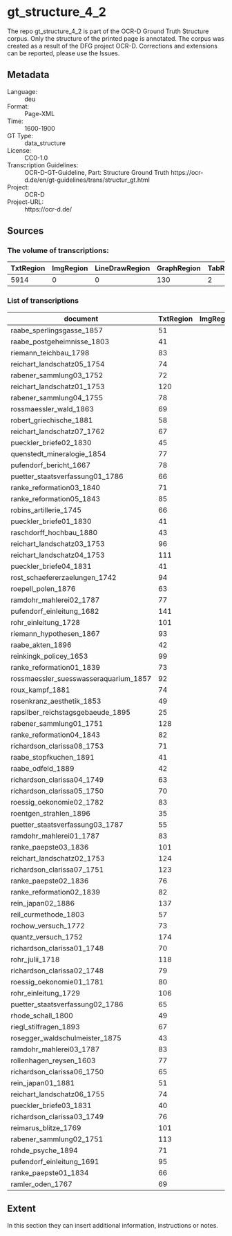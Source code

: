 <div>
   <h1 id="title">gt_structure_4_2</h1>
   <p id="paragraph">The repo gt_structure_4_2 is part of the OCR-D Ground Truth Structure corpus. Only the structure of the printed page is annotated. The corpus was created as a result of the DFG project OCR-D. Corrections and extensions can be reported, please use the Issues.</p>
   <h2>Metadata</h2>
   <dl class="grid">
      <dt id="Language">Language:</dt>
      <dd>deu</dd>
      <dt id="Format">Format:</dt>
      <dd>Page-XML</dd>
      <dt id="Time">Time:</dt>
      <dd>1600-1900</dd>
      <dt id="GTT">GT Type:</dt>
      <dd>data_structure</dd>
      <dt id="License">License:</dt>
      <dd>CC0-1.0</dd>
      <dt id="Guidelines">Transcription Guidelines:</dt>
      <dd>OCR-D-GT-Guideline, Part: Structure Ground Truth
https://ocr-d.de/en/gt-guidelines/trans/structur_gt.html</dd>
      <dt id="Project">Project:</dt>
      <dd>OCR-D</dd>
      <dt id="Project-URL">Project-URL:</dt>
      <dd>https://ocr-d.de/</dd>
   </dl>
   <h2>Sources</h2>
   <h3>The volume of transcriptions:</h3>
   <table id="table_id">
      <thead>
         <tr>
            <th>TxtRegion</th>
            <th>ImgRegion</th>
            <th>LineDrawRegion</th>
            <th>GraphRegion</th>
            <th>TabRegion</th>
            <th>ChartRegion</th>
            <th>SepRegion</th>
            <th>MathRegion</th>
            <th>ChemRegion</th>
            <th>MusicRegion</th>
            <th>AdRegion</th>
            <th>NoiseRegion</th>
            <th>UnknownRegion</th>
            <th>CustomRegion</th>
            <th>TextLine</th>
            <th>Page</th>
         </tr>
      </thead>
      <tbody>
         <tr>
            <td>5914</td>
            <td>0</td>
            <td>0</td>
            <td>130</td>
            <td>2</td>
            <td>0</td>
            <td>263</td>
            <td>13</td>
            <td>0</td>
            <td>0</td>
            <td>0</td>
            <td>2</td>
            <td>0</td>
            <td>0</td>
            <td>0</td>
            <td>1687</td>
         </tr>
      </tbody>
   </table>
   <div id="transcriptions">
      <h3>List of transcriptions</h3>
      <div>
         <table id="table_id" class="display">
            <thead>
               <tr>
                  <th>document</th>
                  <th>TxtRegion</th>
                  <th>ImgRegion</th>
                  <th>LineDrawRegion</th>
                  <th>GraphRegion</th>
                  <th>TabRegion</th>
                  <th>ChartRegion</th>
                  <th>SepRegion</th>
                  <th>MathRegion</th>
                  <th>ChemRegion</th>
                  <th>MusicRegion</th>
                  <th>AdRegion</th>
                  <th>NoiseRegion</th>
                  <th>UnknownRegion</th>
                  <th>CustomRegion</th>
                  <th>TextLine</th>
                  <th>Page</th>
               </tr>
            </thead>
            <tbody>
               <tr>
                  <td>raabe_sperlingsgasse_1857</td>
                  <td>51</td>
                  <td/>
                  <td/>
                  <td/>
                  <td/>
                  <td/>
                  <td>5</td>
                  <td/>
                  <td/>
                  <td/>
                  <td/>
                  <td/>
                  <td/>
                  <td/>
                  <td/>
                  <td>20</td>
               </tr>
               <tr>
                  <td>raabe_postgeheimnisse_1803</td>
                  <td>41</td>
                  <td/>
                  <td/>
                  <td/>
                  <td/>
                  <td/>
                  <td/>
                  <td/>
                  <td/>
                  <td/>
                  <td/>
                  <td/>
                  <td/>
                  <td/>
                  <td/>
                  <td>20</td>
               </tr>
               <tr>
                  <td>riemann_teichbau_1798</td>
                  <td>83</td>
                  <td/>
                  <td/>
                  <td/>
                  <td/>
                  <td/>
                  <td>2</td>
                  <td/>
                  <td/>
                  <td/>
                  <td/>
                  <td/>
                  <td/>
                  <td/>
                  <td/>
                  <td>20</td>
               </tr>
               <tr>
                  <td>reichart_landschatz05_1754</td>
                  <td>74</td>
                  <td/>
                  <td/>
                  <td/>
                  <td/>
                  <td/>
                  <td>8</td>
                  <td/>
                  <td/>
                  <td/>
                  <td/>
                  <td/>
                  <td/>
                  <td/>
                  <td/>
                  <td>22</td>
               </tr>
               <tr>
                  <td>rabener_sammlung03_1752</td>
                  <td>72</td>
                  <td/>
                  <td/>
                  <td>1</td>
                  <td/>
                  <td/>
                  <td>2</td>
                  <td/>
                  <td/>
                  <td/>
                  <td/>
                  <td/>
                  <td/>
                  <td/>
                  <td/>
                  <td>22</td>
               </tr>
               <tr>
                  <td>reichart_landschatz01_1753</td>
                  <td>120</td>
                  <td/>
                  <td/>
                  <td>4</td>
                  <td/>
                  <td/>
                  <td>3</td>
                  <td/>
                  <td/>
                  <td/>
                  <td/>
                  <td/>
                  <td/>
                  <td/>
                  <td/>
                  <td>29</td>
               </tr>
               <tr>
                  <td>rabener_sammlung04_1755</td>
                  <td>78</td>
                  <td/>
                  <td/>
                  <td>1</td>
                  <td/>
                  <td/>
                  <td>3</td>
                  <td/>
                  <td/>
                  <td/>
                  <td/>
                  <td/>
                  <td/>
                  <td/>
                  <td/>
                  <td>22</td>
               </tr>
               <tr>
                  <td>rossmaessler_wald_1863</td>
                  <td>69</td>
                  <td/>
                  <td/>
                  <td/>
                  <td/>
                  <td/>
                  <td/>
                  <td/>
                  <td/>
                  <td/>
                  <td/>
                  <td/>
                  <td/>
                  <td/>
                  <td/>
                  <td>20</td>
               </tr>
               <tr>
                  <td>robert_griechische_1881</td>
                  <td>58</td>
                  <td/>
                  <td/>
                  <td/>
                  <td/>
                  <td/>
                  <td/>
                  <td/>
                  <td/>
                  <td/>
                  <td/>
                  <td/>
                  <td/>
                  <td/>
                  <td/>
                  <td>20</td>
               </tr>
               <tr>
                  <td>reichart_landschatz07_1762</td>
                  <td>67</td>
                  <td/>
                  <td/>
                  <td>1</td>
                  <td/>
                  <td/>
                  <td>3</td>
                  <td/>
                  <td/>
                  <td/>
                  <td/>
                  <td/>
                  <td/>
                  <td/>
                  <td/>
                  <td>22</td>
               </tr>
               <tr>
                  <td>pueckler_briefe02_1830</td>
                  <td>45</td>
                  <td/>
                  <td/>
                  <td/>
                  <td/>
                  <td/>
                  <td/>
                  <td/>
                  <td/>
                  <td/>
                  <td/>
                  <td/>
                  <td/>
                  <td/>
                  <td/>
                  <td>20</td>
               </tr>
               <tr>
                  <td>quenstedt_mineralogie_1854</td>
                  <td>77</td>
                  <td/>
                  <td/>
                  <td>22</td>
                  <td>1</td>
                  <td/>
                  <td/>
                  <td>12</td>
                  <td/>
                  <td/>
                  <td/>
                  <td/>
                  <td/>
                  <td/>
                  <td/>
                  <td>20</td>
               </tr>
               <tr>
                  <td>pufendorf_bericht_1667</td>
                  <td>78</td>
                  <td/>
                  <td/>
                  <td/>
                  <td/>
                  <td/>
                  <td>3</td>
                  <td/>
                  <td/>
                  <td/>
                  <td/>
                  <td/>
                  <td/>
                  <td/>
                  <td/>
                  <td>22</td>
               </tr>
               <tr>
                  <td>puetter_staatsverfassung01_1786</td>
                  <td>66</td>
                  <td/>
                  <td/>
                  <td>1</td>
                  <td/>
                  <td/>
                  <td>3</td>
                  <td/>
                  <td/>
                  <td/>
                  <td/>
                  <td>1</td>
                  <td/>
                  <td/>
                  <td/>
                  <td>20</td>
               </tr>
               <tr>
                  <td>ranke_reformation03_1840</td>
                  <td>71</td>
                  <td/>
                  <td/>
                  <td/>
                  <td/>
                  <td/>
                  <td>2</td>
                  <td/>
                  <td/>
                  <td/>
                  <td/>
                  <td/>
                  <td/>
                  <td/>
                  <td/>
                  <td>20</td>
               </tr>
               <tr>
                  <td>ranke_reformation05_1843</td>
                  <td>85</td>
                  <td/>
                  <td/>
                  <td/>
                  <td/>
                  <td/>
                  <td/>
                  <td/>
                  <td/>
                  <td/>
                  <td/>
                  <td/>
                  <td/>
                  <td/>
                  <td/>
                  <td>20</td>
               </tr>
               <tr>
                  <td>robins_artillerie_1745</td>
                  <td>66</td>
                  <td/>
                  <td/>
                  <td>1</td>
                  <td/>
                  <td/>
                  <td>3</td>
                  <td/>
                  <td/>
                  <td/>
                  <td/>
                  <td/>
                  <td/>
                  <td/>
                  <td/>
                  <td>20</td>
               </tr>
               <tr>
                  <td>pueckler_briefe01_1830</td>
                  <td>41</td>
                  <td/>
                  <td/>
                  <td/>
                  <td/>
                  <td/>
                  <td/>
                  <td/>
                  <td/>
                  <td/>
                  <td/>
                  <td/>
                  <td/>
                  <td/>
                  <td/>
                  <td>20</td>
               </tr>
               <tr>
                  <td>raschdorff_hochbau_1880</td>
                  <td>43</td>
                  <td/>
                  <td/>
                  <td/>
                  <td/>
                  <td/>
                  <td/>
                  <td/>
                  <td/>
                  <td/>
                  <td/>
                  <td/>
                  <td/>
                  <td/>
                  <td/>
                  <td>20</td>
               </tr>
               <tr>
                  <td>reichart_landschatz03_1753</td>
                  <td>96</td>
                  <td/>
                  <td/>
                  <td>1</td>
                  <td/>
                  <td/>
                  <td>6</td>
                  <td/>
                  <td/>
                  <td/>
                  <td/>
                  <td/>
                  <td/>
                  <td/>
                  <td/>
                  <td>21</td>
               </tr>
               <tr>
                  <td>reichart_landschatz04_1753</td>
                  <td>111</td>
                  <td/>
                  <td/>
                  <td>1</td>
                  <td/>
                  <td/>
                  <td>6</td>
                  <td/>
                  <td/>
                  <td/>
                  <td/>
                  <td/>
                  <td/>
                  <td/>
                  <td/>
                  <td>25</td>
               </tr>
               <tr>
                  <td>pueckler_briefe04_1831</td>
                  <td>41</td>
                  <td/>
                  <td/>
                  <td/>
                  <td/>
                  <td/>
                  <td/>
                  <td/>
                  <td/>
                  <td/>
                  <td/>
                  <td/>
                  <td/>
                  <td/>
                  <td/>
                  <td>20</td>
               </tr>
               <tr>
                  <td>rost_schaefererzaelungen_1742</td>
                  <td>94</td>
                  <td/>
                  <td/>
                  <td/>
                  <td/>
                  <td/>
                  <td>9</td>
                  <td/>
                  <td/>
                  <td/>
                  <td/>
                  <td/>
                  <td/>
                  <td/>
                  <td/>
                  <td>25</td>
               </tr>
               <tr>
                  <td>roepell_polen_1876</td>
                  <td>63</td>
                  <td/>
                  <td/>
                  <td/>
                  <td/>
                  <td/>
                  <td/>
                  <td/>
                  <td/>
                  <td/>
                  <td/>
                  <td/>
                  <td/>
                  <td/>
                  <td/>
                  <td>20</td>
               </tr>
               <tr>
                  <td>ramdohr_mahlerei02_1787</td>
                  <td>77</td>
                  <td/>
                  <td/>
                  <td/>
                  <td/>
                  <td/>
                  <td>2</td>
                  <td/>
                  <td/>
                  <td/>
                  <td/>
                  <td/>
                  <td/>
                  <td/>
                  <td/>
                  <td>20</td>
               </tr>
               <tr>
                  <td>pufendorf_einleitung_1682</td>
                  <td>141</td>
                  <td/>
                  <td/>
                  <td>2</td>
                  <td/>
                  <td/>
                  <td>3</td>
                  <td/>
                  <td/>
                  <td/>
                  <td/>
                  <td/>
                  <td/>
                  <td/>
                  <td/>
                  <td>29</td>
               </tr>
               <tr>
                  <td>rohr_einleitung_1728</td>
                  <td>101</td>
                  <td/>
                  <td/>
                  <td/>
                  <td/>
                  <td/>
                  <td>3</td>
                  <td/>
                  <td/>
                  <td/>
                  <td/>
                  <td/>
                  <td/>
                  <td/>
                  <td/>
                  <td>24</td>
               </tr>
               <tr>
                  <td>riemann_hypothesen_1867</td>
                  <td>93</td>
                  <td/>
                  <td/>
                  <td/>
                  <td/>
                  <td/>
                  <td>5</td>
                  <td>1</td>
                  <td/>
                  <td/>
                  <td/>
                  <td/>
                  <td/>
                  <td/>
                  <td/>
                  <td>20</td>
               </tr>
               <tr>
                  <td>raabe_akten_1896</td>
                  <td>42</td>
                  <td/>
                  <td/>
                  <td/>
                  <td/>
                  <td/>
                  <td/>
                  <td/>
                  <td/>
                  <td/>
                  <td/>
                  <td/>
                  <td/>
                  <td/>
                  <td/>
                  <td>20</td>
               </tr>
               <tr>
                  <td>reinkingk_policey_1653</td>
                  <td>99</td>
                  <td/>
                  <td/>
                  <td/>
                  <td/>
                  <td/>
                  <td>4</td>
                  <td/>
                  <td/>
                  <td/>
                  <td/>
                  <td/>
                  <td/>
                  <td/>
                  <td/>
                  <td>27</td>
               </tr>
               <tr>
                  <td>ranke_reformation01_1839</td>
                  <td>73</td>
                  <td/>
                  <td/>
                  <td/>
                  <td/>
                  <td/>
                  <td/>
                  <td/>
                  <td/>
                  <td/>
                  <td/>
                  <td/>
                  <td/>
                  <td/>
                  <td/>
                  <td>20</td>
               </tr>
               <tr>
                  <td>rossmaessler_suesswasseraquarium_1857</td>
                  <td>92</td>
                  <td/>
                  <td/>
                  <td>8</td>
                  <td/>
                  <td/>
                  <td>7</td>
                  <td/>
                  <td/>
                  <td/>
                  <td/>
                  <td/>
                  <td/>
                  <td/>
                  <td/>
                  <td>20</td>
               </tr>
               <tr>
                  <td>roux_kampf_1881</td>
                  <td>74</td>
                  <td/>
                  <td/>
                  <td/>
                  <td/>
                  <td/>
                  <td>3</td>
                  <td/>
                  <td/>
                  <td/>
                  <td/>
                  <td/>
                  <td/>
                  <td/>
                  <td/>
                  <td>20</td>
               </tr>
               <tr>
                  <td>rosenkranz_aesthetik_1853</td>
                  <td>49</td>
                  <td/>
                  <td/>
                  <td/>
                  <td/>
                  <td/>
                  <td/>
                  <td/>
                  <td/>
                  <td/>
                  <td/>
                  <td/>
                  <td/>
                  <td/>
                  <td/>
                  <td>20</td>
               </tr>
               <tr>
                  <td>rapsilber_reichstagsgebaeude_1895</td>
                  <td>25</td>
                  <td/>
                  <td/>
                  <td>16</td>
                  <td/>
                  <td/>
                  <td/>
                  <td/>
                  <td/>
                  <td/>
                  <td/>
                  <td/>
                  <td/>
                  <td/>
                  <td/>
                  <td>20</td>
               </tr>
               <tr>
                  <td>rabener_sammlung01_1751</td>
                  <td>128</td>
                  <td/>
                  <td/>
                  <td>4</td>
                  <td/>
                  <td/>
                  <td>3</td>
                  <td/>
                  <td/>
                  <td/>
                  <td/>
                  <td/>
                  <td/>
                  <td/>
                  <td/>
                  <td>29</td>
               </tr>
               <tr>
                  <td>ranke_reformation04_1843</td>
                  <td>82</td>
                  <td/>
                  <td/>
                  <td/>
                  <td/>
                  <td/>
                  <td/>
                  <td/>
                  <td/>
                  <td/>
                  <td/>
                  <td/>
                  <td/>
                  <td/>
                  <td/>
                  <td>20</td>
               </tr>
               <tr>
                  <td>richardson_clarissa08_1753</td>
                  <td>71</td>
                  <td/>
                  <td/>
                  <td>1</td>
                  <td/>
                  <td/>
                  <td>11</td>
                  <td/>
                  <td/>
                  <td/>
                  <td/>
                  <td/>
                  <td/>
                  <td/>
                  <td/>
                  <td>20</td>
               </tr>
               <tr>
                  <td>raabe_stopfkuchen_1891</td>
                  <td>41</td>
                  <td/>
                  <td/>
                  <td/>
                  <td/>
                  <td/>
                  <td/>
                  <td/>
                  <td/>
                  <td/>
                  <td/>
                  <td/>
                  <td/>
                  <td/>
                  <td/>
                  <td>20</td>
               </tr>
               <tr>
                  <td>raabe_odfeld_1889</td>
                  <td>42</td>
                  <td/>
                  <td/>
                  <td/>
                  <td/>
                  <td/>
                  <td/>
                  <td/>
                  <td/>
                  <td/>
                  <td/>
                  <td/>
                  <td/>
                  <td/>
                  <td/>
                  <td>20</td>
               </tr>
               <tr>
                  <td>richardson_clarissa04_1749</td>
                  <td>63</td>
                  <td/>
                  <td/>
                  <td>1</td>
                  <td/>
                  <td/>
                  <td>16</td>
                  <td/>
                  <td/>
                  <td/>
                  <td/>
                  <td/>
                  <td/>
                  <td/>
                  <td/>
                  <td>20</td>
               </tr>
               <tr>
                  <td>richardson_clarissa05_1750</td>
                  <td>70</td>
                  <td/>
                  <td/>
                  <td>1</td>
                  <td/>
                  <td/>
                  <td>17</td>
                  <td/>
                  <td/>
                  <td/>
                  <td/>
                  <td/>
                  <td/>
                  <td/>
                  <td/>
                  <td>20</td>
               </tr>
               <tr>
                  <td>roessig_oekonomie02_1782</td>
                  <td>83</td>
                  <td/>
                  <td/>
                  <td/>
                  <td/>
                  <td/>
                  <td>1</td>
                  <td/>
                  <td/>
                  <td/>
                  <td/>
                  <td/>
                  <td/>
                  <td/>
                  <td/>
                  <td>20</td>
               </tr>
               <tr>
                  <td>roentgen_strahlen_1896</td>
                  <td>35</td>
                  <td/>
                  <td/>
                  <td>1</td>
                  <td>1</td>
                  <td/>
                  <td>4</td>
                  <td/>
                  <td/>
                  <td/>
                  <td/>
                  <td>1</td>
                  <td/>
                  <td/>
                  <td/>
                  <td>20</td>
               </tr>
               <tr>
                  <td>puetter_staatsverfassung03_1787</td>
                  <td>55</td>
                  <td/>
                  <td/>
                  <td>1</td>
                  <td/>
                  <td/>
                  <td>3</td>
                  <td/>
                  <td/>
                  <td/>
                  <td/>
                  <td/>
                  <td/>
                  <td/>
                  <td/>
                  <td>20</td>
               </tr>
               <tr>
                  <td>ramdohr_mahlerei01_1787</td>
                  <td>83</td>
                  <td/>
                  <td/>
                  <td/>
                  <td/>
                  <td/>
                  <td>1</td>
                  <td/>
                  <td/>
                  <td/>
                  <td/>
                  <td/>
                  <td/>
                  <td/>
                  <td/>
                  <td>20</td>
               </tr>
               <tr>
                  <td>ranke_paepste03_1836</td>
                  <td>101</td>
                  <td/>
                  <td/>
                  <td/>
                  <td/>
                  <td/>
                  <td>1</td>
                  <td/>
                  <td/>
                  <td/>
                  <td/>
                  <td/>
                  <td/>
                  <td/>
                  <td/>
                  <td>20</td>
               </tr>
               <tr>
                  <td>reichart_landschatz02_1753</td>
                  <td>124</td>
                  <td/>
                  <td/>
                  <td>2</td>
                  <td/>
                  <td/>
                  <td>6</td>
                  <td/>
                  <td/>
                  <td/>
                  <td/>
                  <td/>
                  <td/>
                  <td/>
                  <td/>
                  <td>28</td>
               </tr>
               <tr>
                  <td>richardson_clarissa07_1751</td>
                  <td>123</td>
                  <td/>
                  <td/>
                  <td/>
                  <td/>
                  <td/>
                  <td>26</td>
                  <td/>
                  <td/>
                  <td/>
                  <td/>
                  <td/>
                  <td/>
                  <td/>
                  <td/>
                  <td>28</td>
               </tr>
               <tr>
                  <td>ranke_paepste02_1836</td>
                  <td>76</td>
                  <td/>
                  <td/>
                  <td/>
                  <td/>
                  <td/>
                  <td>1</td>
                  <td/>
                  <td/>
                  <td/>
                  <td/>
                  <td/>
                  <td/>
                  <td/>
                  <td/>
                  <td>20</td>
               </tr>
               <tr>
                  <td>ranke_reformation02_1839</td>
                  <td>82</td>
                  <td/>
                  <td/>
                  <td/>
                  <td/>
                  <td/>
                  <td/>
                  <td/>
                  <td/>
                  <td/>
                  <td/>
                  <td/>
                  <td/>
                  <td/>
                  <td/>
                  <td>20</td>
               </tr>
               <tr>
                  <td>rein_japan02_1886</td>
                  <td>137</td>
                  <td/>
                  <td/>
                  <td>29</td>
                  <td/>
                  <td/>
                  <td>3</td>
                  <td/>
                  <td/>
                  <td/>
                  <td/>
                  <td/>
                  <td/>
                  <td/>
                  <td/>
                  <td>40</td>
               </tr>
               <tr>
                  <td>reil_curmethode_1803</td>
                  <td>57</td>
                  <td/>
                  <td/>
                  <td/>
                  <td/>
                  <td/>
                  <td>1</td>
                  <td/>
                  <td/>
                  <td/>
                  <td/>
                  <td/>
                  <td/>
                  <td/>
                  <td/>
                  <td>20</td>
               </tr>
               <tr>
                  <td>rochow_versuch_1772</td>
                  <td>73</td>
                  <td/>
                  <td/>
                  <td/>
                  <td/>
                  <td/>
                  <td>2</td>
                  <td/>
                  <td/>
                  <td/>
                  <td/>
                  <td/>
                  <td/>
                  <td/>
                  <td/>
                  <td>22</td>
               </tr>
               <tr>
                  <td>quantz_versuch_1752</td>
                  <td>174</td>
                  <td/>
                  <td/>
                  <td/>
                  <td/>
                  <td/>
                  <td>4</td>
                  <td/>
                  <td/>
                  <td/>
                  <td/>
                  <td/>
                  <td/>
                  <td/>
                  <td/>
                  <td>28</td>
               </tr>
               <tr>
                  <td>richardson_clarissa01_1748</td>
                  <td>70</td>
                  <td/>
                  <td/>
                  <td/>
                  <td/>
                  <td/>
                  <td>1</td>
                  <td/>
                  <td/>
                  <td/>
                  <td/>
                  <td/>
                  <td/>
                  <td/>
                  <td/>
                  <td>20</td>
               </tr>
               <tr>
                  <td>rohr_julii_1718</td>
                  <td>118</td>
                  <td/>
                  <td/>
                  <td>1</td>
                  <td/>
                  <td/>
                  <td>6</td>
                  <td/>
                  <td/>
                  <td/>
                  <td/>
                  <td/>
                  <td/>
                  <td/>
                  <td/>
                  <td>30</td>
               </tr>
               <tr>
                  <td>richardson_clarissa02_1748</td>
                  <td>79</td>
                  <td/>
                  <td/>
                  <td/>
                  <td/>
                  <td/>
                  <td>7</td>
                  <td/>
                  <td/>
                  <td/>
                  <td/>
                  <td/>
                  <td/>
                  <td/>
                  <td/>
                  <td>20</td>
               </tr>
               <tr>
                  <td>roessig_oekonomie01_1781</td>
                  <td>80</td>
                  <td/>
                  <td/>
                  <td/>
                  <td/>
                  <td/>
                  <td/>
                  <td/>
                  <td/>
                  <td/>
                  <td/>
                  <td/>
                  <td/>
                  <td/>
                  <td/>
                  <td>20</td>
               </tr>
               <tr>
                  <td>rohr_einleitung_1729</td>
                  <td>106</td>
                  <td/>
                  <td/>
                  <td/>
                  <td/>
                  <td/>
                  <td>3</td>
                  <td/>
                  <td/>
                  <td/>
                  <td/>
                  <td/>
                  <td/>
                  <td/>
                  <td/>
                  <td>26</td>
               </tr>
               <tr>
                  <td>puetter_staatsverfassung02_1786</td>
                  <td>65</td>
                  <td/>
                  <td/>
                  <td>1</td>
                  <td/>
                  <td/>
                  <td>3</td>
                  <td/>
                  <td/>
                  <td/>
                  <td/>
                  <td/>
                  <td/>
                  <td/>
                  <td/>
                  <td>20</td>
               </tr>
               <tr>
                  <td>rhode_schall_1800</td>
                  <td>49</td>
                  <td/>
                  <td/>
                  <td>7</td>
                  <td/>
                  <td/>
                  <td/>
                  <td/>
                  <td/>
                  <td/>
                  <td/>
                  <td/>
                  <td/>
                  <td/>
                  <td/>
                  <td>20</td>
               </tr>
               <tr>
                  <td>riegl_stilfragen_1893</td>
                  <td>67</td>
                  <td/>
                  <td/>
                  <td>2</td>
                  <td/>
                  <td/>
                  <td/>
                  <td/>
                  <td/>
                  <td/>
                  <td/>
                  <td/>
                  <td/>
                  <td/>
                  <td/>
                  <td>20</td>
               </tr>
               <tr>
                  <td>rosegger_waldschulmeister_1875</td>
                  <td>43</td>
                  <td/>
                  <td/>
                  <td/>
                  <td/>
                  <td/>
                  <td/>
                  <td/>
                  <td/>
                  <td/>
                  <td/>
                  <td/>
                  <td/>
                  <td/>
                  <td/>
                  <td>20</td>
               </tr>
               <tr>
                  <td>ramdohr_mahlerei03_1787</td>
                  <td>83</td>
                  <td/>
                  <td/>
                  <td/>
                  <td/>
                  <td/>
                  <td/>
                  <td/>
                  <td/>
                  <td/>
                  <td/>
                  <td/>
                  <td/>
                  <td/>
                  <td/>
                  <td>20</td>
               </tr>
               <tr>
                  <td>rollenhagen_reysen_1603</td>
                  <td>77</td>
                  <td/>
                  <td/>
                  <td>1</td>
                  <td/>
                  <td/>
                  <td>3</td>
                  <td/>
                  <td/>
                  <td/>
                  <td/>
                  <td/>
                  <td/>
                  <td/>
                  <td/>
                  <td>24</td>
               </tr>
               <tr>
                  <td>richardson_clarissa06_1750</td>
                  <td>65</td>
                  <td/>
                  <td/>
                  <td/>
                  <td/>
                  <td/>
                  <td>16</td>
                  <td/>
                  <td/>
                  <td/>
                  <td/>
                  <td/>
                  <td/>
                  <td/>
                  <td/>
                  <td>20</td>
               </tr>
               <tr>
                  <td>rein_japan01_1881</td>
                  <td>51</td>
                  <td/>
                  <td/>
                  <td>8</td>
                  <td/>
                  <td/>
                  <td/>
                  <td/>
                  <td/>
                  <td/>
                  <td/>
                  <td/>
                  <td/>
                  <td/>
                  <td/>
                  <td>20</td>
               </tr>
               <tr>
                  <td>reichart_landschatz06_1755</td>
                  <td>74</td>
                  <td/>
                  <td/>
                  <td>1</td>
                  <td/>
                  <td/>
                  <td>7</td>
                  <td/>
                  <td/>
                  <td/>
                  <td/>
                  <td/>
                  <td/>
                  <td/>
                  <td/>
                  <td>22</td>
               </tr>
               <tr>
                  <td>pueckler_briefe03_1831</td>
                  <td>40</td>
                  <td/>
                  <td/>
                  <td/>
                  <td/>
                  <td/>
                  <td/>
                  <td/>
                  <td/>
                  <td/>
                  <td/>
                  <td/>
                  <td/>
                  <td/>
                  <td/>
                  <td>20</td>
               </tr>
               <tr>
                  <td>richardson_clarissa03_1749</td>
                  <td>76</td>
                  <td/>
                  <td/>
                  <td/>
                  <td/>
                  <td/>
                  <td>17</td>
                  <td/>
                  <td/>
                  <td/>
                  <td/>
                  <td/>
                  <td/>
                  <td/>
                  <td/>
                  <td>23</td>
               </tr>
               <tr>
                  <td>reimarus_blitze_1769</td>
                  <td>101</td>
                  <td/>
                  <td/>
                  <td>3</td>
                  <td/>
                  <td/>
                  <td/>
                  <td/>
                  <td/>
                  <td/>
                  <td/>
                  <td/>
                  <td/>
                  <td/>
                  <td/>
                  <td>22</td>
               </tr>
               <tr>
                  <td>rabener_sammlung02_1751</td>
                  <td>113</td>
                  <td/>
                  <td/>
                  <td>3</td>
                  <td/>
                  <td/>
                  <td>2</td>
                  <td/>
                  <td/>
                  <td/>
                  <td/>
                  <td/>
                  <td/>
                  <td/>
                  <td/>
                  <td>25</td>
               </tr>
               <tr>
                  <td>rohde_psyche_1894</td>
                  <td>71</td>
                  <td/>
                  <td/>
                  <td/>
                  <td/>
                  <td/>
                  <td>6</td>
                  <td/>
                  <td/>
                  <td/>
                  <td/>
                  <td/>
                  <td/>
                  <td/>
                  <td/>
                  <td>20</td>
               </tr>
               <tr>
                  <td>pufendorf_einleitung_1691</td>
                  <td>95</td>
                  <td/>
                  <td/>
                  <td/>
                  <td/>
                  <td/>
                  <td/>
                  <td/>
                  <td/>
                  <td/>
                  <td/>
                  <td/>
                  <td/>
                  <td/>
                  <td/>
                  <td>24</td>
               </tr>
               <tr>
                  <td>ranke_paepste01_1834</td>
                  <td>66</td>
                  <td/>
                  <td/>
                  <td/>
                  <td/>
                  <td/>
                  <td/>
                  <td/>
                  <td/>
                  <td/>
                  <td/>
                  <td/>
                  <td/>
                  <td/>
                  <td/>
                  <td>20</td>
               </tr>
               <tr>
                  <td>ramler_oden_1767</td>
                  <td>69</td>
                  <td/>
                  <td/>
                  <td>4</td>
                  <td/>
                  <td/>
                  <td>7</td>
                  <td/>
                  <td/>
                  <td/>
                  <td/>
                  <td/>
                  <td/>
                  <td/>
                  <td/>
                  <td>26</td>
               </tr>
            </tbody>
         </table>
      </div>
   </div>
   <div id="extent">
      <h2>Extent</h2>
      <p>
                                In this section they can insert additional information, instructions or notes.
                            </p>
   </div>
</div>
